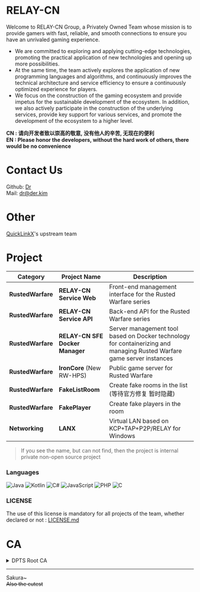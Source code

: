 # RELAY-CN
Welcome to RELAY-CN Group, a Privately Owned Team whose mission is to provide gamers with fast, reliable, and smooth connections to ensure you have an unrivaled gaming experience.  

+ We are committed to exploring and applying cutting-edge technologies, promoting the practical application of new technologies and opening up more possibilities.  
+ At the same time, the team actively explores the application of new programming languages and algorithms, and continuously improves the technical architecture and service efficiency to ensure a continuously optimized experience for players.  
+ We focus on the construction of the gaming ecosystem and provide impetus for the sustainable development of the ecosystem. In addition, we also actively participate in the construction of the underlying services, provide key support for various services, and promote the development of the ecosystem to a higher level.

**CN : 请向开发者致以崇高的敬意, 没有他人的辛苦, 无现在的便利**  
**EN : Please honor the developers, without the hard work of others, there would be no convenience**  

# Contact Us
Github: [Dr](https://github.com/deng-rui)    
Mail: dr@der.kim  

# Other
[QuickLinkX](https://github.com/QuickLinkX)'s upstream team

# Project
|     **Category**   | **Project Name**                        | **Description**                                                                                  |
|--------------------|-----------------------------------------|--------------------------------------------------------------------------------------------------|
| **RustedWarfare**  | **RELAY-CN Service Web**                | Front-end management interface for the Rusted Warfare series                                      |
| **RustedWarfare**  | **RELAY-CN Service API**                | Back-end API for the Rusted Warfare series                                                        |
| **RustedWarfare**  | **RELAY-CN SFE Docker Manager**         | Server management tool based on Docker technology for containerizing and managing Rusted Warfare game server instances |
| **RustedWarfare**  | **IronCore** (New RW-HPS)               | Public game server for Rusted Warfare                                                              |
| **RustedWarfare**  | **FakeListRoom**                        | Create fake rooms in the list (等待官方修复 暂时隐藏)                                                    |
| **RustedWarfare**  | **FakePlayer**                          | Create fake players in the room                                                                  |
| **Networking**     | **LANX**                                | Virtual LAN based on KCP+TAP+P2P/RELAY for Windows                                                 |

> If you see the name, but can not find, then the project is internal private non-open source project

### Languages
![Java](https://img.shields.io/badge/Java-ffb600?logo=java&logoColor=white&style=for-the-badge)
![Kotlin](https://img.shields.io/badge/Kotlin-7f52ff?logo=kotlin&logoColor=white&style=for-the-badge)
![C#](https://img.shields.io/badge/C%23-68217a?logo=c-sharp&logoColor=white&style=for-the-badge)
![JavaScript](https://img.shields.io/badge/JavaScript-f7df1e?logo=javascript&logoColor=black&style=for-the-badge)
![PHP](https://img.shields.io/badge/PHP-777bb4?logo=php&logoColor=white&style=for-the-badge)
![C](https://img.shields.io/badge/C-00599c?logo=c&logoColor=white&style=for-the-badge)

### LICENSE
The use of this license is mandatory for all projects of the team, whether declared or not :
[LICENSE.md](https://github.com/RELAY-CN/.github/blob/main/LICENSE.md)

# CA
<details>
  <summary><a>DPTS Root CA</a></summary>
  
```
-----BEGIN CERTIFICATE-----
MIIDpzCCAo+gAwIBAgIUIiqEObiDkkfKoRM4yGkMBXh3sV8wDQYJKoZIhvcNAQEL
BQAwYzELMAkGA1UEBhMCQ04xIjAgBgNVBAoMGURyIFByaXZhdGUgVHJ1c3QgU2Vy
dmljZXMxFTATBgNVBAMMDERQVFMgUm9vdCBDQTEZMBcGCSqGSIb3DQEJARYKZHJA
ZGVyLmtpbTAeFw0yNDExMzAxNDMwMzBaFw0zNDExMjgxNDMwMzBaMGMxCzAJBgNV
BAYTAkNOMSIwIAYDVQQKDBlEciBQcml2YXRlIFRydXN0IFNlcnZpY2VzMRUwEwYD
VQQDDAxEUFRTIFJvb3QgQ0ExGTAXBgkqhkiG9w0BCQEWCmRyQGRlci5raW0wggEi
MA0GCSqGSIb3DQEBAQUAA4IBDwAwggEKAoIBAQCsJ5arrZvLuO+9vNQnlKOT1KrN
0wh10ntiD7+L1sbRwX8VtbVrhzFMf6IcKVwhfYSeB2UU3xRzy/nORU8TKqbD7QzR
Bgk0rEn/fdfTlcNahjBudpy1mJpCrWjP5Gx6O6Mt64oaoF4kfAzUaizVAJG7zH6E
dnxgbvEcpkm905GUBGrPJ7PWpfRrfQsNHd8ya8FoKM6ceaD3e+NHFgvmFwY2rM09
TV8BZVSrV1rPGJlGMg1bjDHKIBk554kUL2GSukXTChbMfjP7geHcNccsCSplK2ck
pk5B2FS3nMNzdg0CngsqeHKOeI6o3xKzhJmF6+4QDMNhR3hp78DVhciifbRhAgMB
AAGjUzBRMB0GA1UdDgQWBBQRfAsu/OvdvT5wtJqTCElYEYwBtDAfBgNVHSMEGDAW
gBQRfAsu/OvdvT5wtJqTCElYEYwBtDAPBgNVHRMBAf8EBTADAQH/MA0GCSqGSIb3
DQEBCwUAA4IBAQAOgJk/KW8W5Zx96KxcYXdWsyuFwuHv3j2H/+D24NupQLDY5RGh
mBmspG0fkFB+ZsGY1tV/Nl0iWwIIJcM27fc0rahnMvVQ+3mGH2oNxfQlThFSkty3
2Pd16W8aZFAL/Ha4kyzgfdKmzT4vfquLSjZKuzNBTwkQDcFz7xGZir5lRbzCA1YO
mphj7R4G6FwtzNBs9R21tFRzezh6vJr9byZk5oSrqZvckDCHFTa7dC0eWjGVM5la
9fZE6o1HrF89i78lz9O3PZ5vqbza/Ik9TP2XtDJrHcLD5BCjUj7RDnLqBNQB+yR9
DwBWL/y0fMNNNcg8UwtnjmGzip6REXycyFO1
-----END CERTIFICATE-----
```
</details>

---
Sakura~  
~~Also the cutest~~
